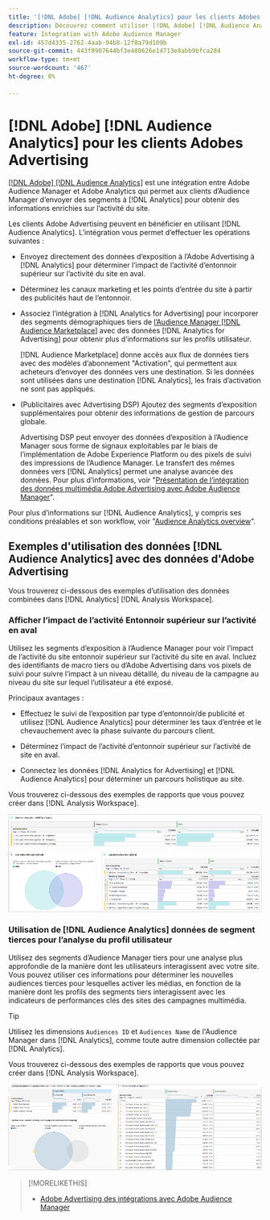 ```yaml
---
title: '[!DNL Adobe] [!DNL Audience Analytics] pour les clients Adobes Advertising'
description: Découvrez comment utiliser [!DNL Adobe] [!DNL Audience Analytics] pour des cas d’utilisation publicitaire
feature: Integration with Adobe Audience Manager
exl-id: 457d4335-2762-4aab-94b8-12f8a79d109b
source-git-commit: 443f8907644bf3e480626e14713e8abb9bfca284
workflow-type: tm+mt
source-wordcount: '467'
ht-degree: 0%

---
```


# [!DNL Adobe] [!DNL Audience Analytics] pour les clients Adobes Advertising

[[!DNL Adobe] [!DNL Audience Analytics]](https://experienceleague.adobe.com/docs/analytics/integration/audience-analytics/mc-audiences-aam.html) est une intégration entre Adobe Audience Manager et Adobe Analytics qui permet aux clients d’Audience Manager d’envoyer des segments à [!DNL Analytics] pour obtenir des informations enrichies sur l’activité du site.

Les clients Adobe Advertising peuvent en bénéficier en utilisant [!DNL Audience Analytics]. L’intégration vous permet d’effectuer les opérations suivantes :

* Envoyez directement des données d’exposition à l’Adobe Advertising à [!DNL Analytics] pour déterminer l’impact de l’activité d’entonnoir supérieur sur l’activité du site en aval.

* Déterminez les canaux marketing et les points d’entrée du site à partir des publicités haut de l’entonnoir.

* Associez l’intégration à [!DNL Analytics for Advertising] pour incorporer des segments démographiques tiers de [l’Audience Manager [!DNL Audience Marketplace]](https://experienceleague.adobe.com/docs/audience-manager/user-guide/features/audience-marketplace/audience-marketplace.html) avec des données [!DNL Analytics for Advertising] pour obtenir plus d’informations sur les profils utilisateur.

  [!DNL Audience Marketplace] donne accès aux flux de données tiers avec des modèles d’abonnement &quot;Activation&quot;, qui permettent aux acheteurs d’envoyer des données vers une destination. Si les données sont utilisées dans une destination [!DNL Analytics], les frais d’activation ne sont pas appliqués.

* (Publicitaires avec Advertising DSP) Ajoutez des segments d’exposition supplémentaires pour obtenir des informations de gestion de parcours globale.

  Advertising DSP peut envoyer des données d’exposition à l’Audience Manager sous forme de signaux exploitables par le biais de l’implémentation de Adobe Experience Platform ou des pixels de suivi des impressions de l’Audience Manager. Le transfert des mêmes données vers [!DNL Analytics] permet une analyse avancée des données. Pour plus d’informations, voir &quot;[Présentation de l’intégration des données multimédia Adobe Advertising avec Adobe Audience Manager](/help/integrations/audience-manager/media-data-integration/overview.md)&quot;.

Pour plus d’informations sur [!DNL Audience Analytics], y compris ses conditions préalables et son workflow, voir &quot;[Audience Analytics overview](https://experienceleague.adobe.com/docs/analytics/integration/audience-analytics/mc-audiences-aam.html)&quot;.

## Exemples d&#39;utilisation des données [!DNL Audience Analytics] avec des données d&#39;Adobe Advertising

Vous trouverez ci-dessous des exemples d’utilisation des données combinées dans [!DNL Analytics] [!DNL Analysis Workspace].

### Afficher l’impact de l’activité Entonnoir supérieur sur l’activité en aval

Utilisez les segments d’exposition à l’Audience Manager pour voir l’impact de l’activité du site entonnoir supérieur sur l’activité du site en aval. Incluez des identifiants de macro tiers ou d’Adobe Advertising dans vos pixels de suivi pour suivre l’impact à un niveau détaillé, du niveau de la campagne au niveau du site sur lequel l’utilisateur a été exposé.

Principaux avantages :

* Effectuez le suivi de l’exposition par type d’entonnoir/de publicité et utilisez [!DNL Audience Analytics] pour déterminer les taux d’entrée et le chevauchement avec la phase suivante du parcours client.

* Déterminez l’impact de l’activité d’entonnoir supérieur sur l’activité de site en aval.

* Connectez les données [!DNL Analytics for Advertising]<!-- which doesn't include the last exposure event --> et [!DNL Audience Analytics] <!-- (which includes the user's last exposure event) --> pour déterminer un parcours holistique au site.

Vous trouverez ci-dessous des exemples de rapports que vous pouvez créer dans [!DNL Analysis Workspace].

![Voir l&#39;impact de l&#39;activité entonnoir supérieur sur l&#39;activité du site en aval](/help/integrations/assets/audience-analytics-upper-funnel-exposure.png)

### Utilisation de [!DNL Audience Analytics] données de segment tierces pour l’analyse du profil utilisateur

Utilisez des segments d’Audience Manager tiers pour une analyse plus approfondie de la manière dont les utilisateurs interagissent avec votre site. Vous pouvez utiliser ces informations pour déterminer les nouvelles audiences tierces pour lesquelles activer les médias, en fonction de la manière dont les profils des segments tiers interagissent avec les indicateurs de performances clés des sites des campagnes multimédia.

>[!TIP]
> Utilisez les dimensions `Audiences ID` et `Audiences Name` de l&#39;Audience Manager dans [!DNL Analytics], comme toute autre dimension collectée par [!DNL Analytics].

Vous trouverez ci-dessous des exemples de rapports que vous pouvez créer dans [!DNL Analysis Workspace].

![Utilisation de segments tiers pour enrichir l’analyse de profil utilisateur](/help/integrations/assets/audience-analytics-third-party-report.png)

>[!MORELIKETHIS]
>
>* [Adobe Advertising des intégrations avec Adobe Audience Manager](/help/integrations/audience-manager/overview.md)
